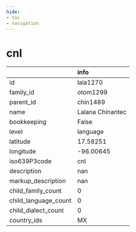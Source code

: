 ```yaml
---
hide:
- toc
- navigation
---
```

# cnl
|                      | info             |
|:---------------------|:-----------------|
| id                   | lala1270         |
| family_id            | otom1299         |
| parent_id            | chin1489         |
| name                 | Lalana Chinantec |
| bookkeeping          | False            |
| level                | language         |
| latitude             | 17.58251         |
| longitude            | -96.00645        |
| iso639P3code         | cnl              |
| description          | nan              |
| markup_description   | nan              |
| child_family_count   | 0                |
| child_language_count | 0                |
| child_dialect_count  | 0                |
| country_ids          | MX               |